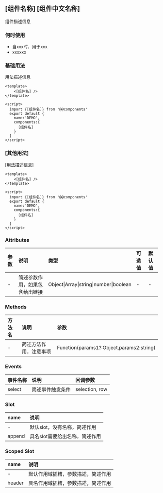 ## [组件名称] [组件中文名称]

组件描述信息

### 何时使用

- 当xxx时，用于xxx
- xxxxxx

### 基础用法

用法描述信息

``` vue
<template>
	<[组件名] />
</template>

<script>
  import {[组件名]} from '@@components'
  export default {
    name:'DEMO',
    components:{
      [组件名]
    }
  }
</script>
```

### [其他用法]

[用法描述信息]

``` vue
<template>
	<[组件名] />
</template>

<script>
  import {[组件名]} from '@@components'
  export default {
    name:'DEMO',
    components:{
      [组件名]
    }
  }
</script>
```

### Attributes

| 参数 | 说明                           | 类型                                   | 可选值 | 默认值 |
| :--- | :----------------------------- | :------------------------------------- | :----- | :----- |
| -    | 简述参数作用，如果包含给出链接 | Object\|Array\|string\|number\|boolean | -      | -      |

### Methods

| 方法名 | 说明                   | 参数                                     |
| :----- | :--------------------- | :--------------------------------------- |
| -      | 简述方法作用，注意事项 | Function(params1?:Object,params2:string) |

### Events

| 事件名称 | 说明             | 回调参数       |
| :------- | :--------------- | :------------- |
| select   | 简述事件触发条件 | selection, row |

### Slot

| name   | 说明                           |
| :----- | :----------------------------- |
| -      | 默认slot，没有名称，简述作用   |
| append | 具名slot需要给出名称，简述作用 |

### Scoped Slot

| name   | 说明                               |
| :----- | :--------------------------------- |
| -      | 默认作用域插槽，参数描述，简述作用 |
| header | 具名作用域插槽，参数描述，简述作用 |